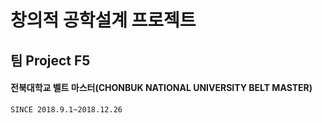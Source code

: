 # 창의적 공학설계 프로젝트
## 팀 Project F5
#### 전북대학교 벨트 마스터(CHONBUK NATIONAL UNIVERSITY BELT MASTER)
~~~
SINCE 2018.9.1~2018.12.26
